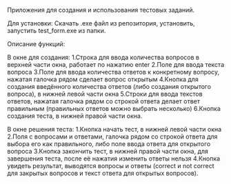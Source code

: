 Приложения для создания и использования тестовых заданий.

Для установки: 
  Скачать .exe файл из репозитория, установить, запустить test_form.exe из папки.

Описание функций:

В окне для создания:
  1.Строка для ввода количества вопросов в верхней части окна, работает по нажатию enter
  2.Поле для ввода текста вопроса
  3.Поле для ввода количества ответов к конкретному вопросу, нажатая галочка рядом сделает вопрос открытым
  4.Кнопка для создания введённого количества  ответов (либо создания открытого вопроса), в нижней левой части окна
  5.Строки для ввода текстов ответов, нажатая галочка рядом со строкой ответа делает ответ правильным (правильных ответов можно выбрать несколько)
  6.Кнопка создания теста, в нижней правой части окна.

В окне решения теста:
  1.Кнопка начать тест, в нижней левой части окна
  2.Поля с вопросами и ответами, галочка рядом со строкой ответа для выбора его как правильного, либо поле ввода ответа для открытого вопроса
  3.Кнопка закончить тест, в нижней правой части окна, для завершения теста, после её нажатия изменить ответы нельзя
  4.Кнопка увидеть результат, выводятся вопросы и ответы (correct и not correct для закрытых вопросов и текст ответа для открытых вопросов). 
